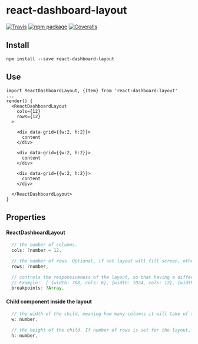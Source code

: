 # react-dashboard-layout

[![Travis][build-badge]][build]
[![npm package][npm-badge]][npm]
[![Coveralls][coveralls-badge]][coveralls]

[build-badge]: https://img.shields.io/travis/user/repo/master.png?style=flat-square
[build]: https://travis-ci.org/user/repo

[npm-badge]: https://img.shields.io/npm/v/npm-package.png?style=flat-square
[npm]: https://www.npmjs.org/package/npm-package

[coveralls-badge]: https://img.shields.io/coveralls/user/repo/master.png?style=flat-square
[coveralls]: https://coveralls.io/github/user/repo


## Install
``npm install --save react-dashboard-layout``

## Use

```
import ReactDashboardLayout, {Item} from 'react-dashboard-layout'
...
render() {
  <ReactDashboardLayout
    cols={12}
    rows={12}
  >

    <div data-grid={{w:2, h:2}}>
      content
    </div>

    <div data-grid={{w:2, h:2}}>
      content
    </div>

    <div data-grid={{w:2, h:2}}>
      content
    </div>

  </ReactDashboardLayout>
}

```

## Properties

#### ReactDashboardLayout
```javascript
  // the number of columns.
  cols: ?number = 12,

  // the number of rows. Optional, if set layout will fill screen, otherwise it will be a scrollable layout.
  rows: ?number,

  // controls the responsiveness of the layout, so that having a different number of columns based on the screen width. If set then, cols property is ignored.
  // Example:  [ {width: 768, cols: 6}, {width: 1024, cols: 12}, {width: 480, cols: 3} ]
  breakpoints: ?Array,
```

#### Child component inside the layout
```javascript
  // the width of the child, meaning how many columns it will take of the layout.
  w: number,

  // the height of the child. If number of rows is set for the layout, then height of this child means how many rows it will take of the layout. Else height is relative to the width of the child. E.g. w=4 and h=2 would mean, that the child's height is always 50% of its width.
  h: number,
```
